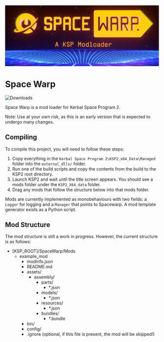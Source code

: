 ![Cool Banner](Cool_Banner.png)

# Space Warp
![Downloads](https://img.shields.io/github/downloads/X606/SpaceWarp/latest/total.svg?label=%E2%A4%93Download&style=plastic)

Space Warp is a mod loader for Kerbal Space Program 2.

Note: Use at your own risk, as this is an early version that is expected to undergo many changes.

## Compiling

To compile this project, you will need to follow these steps:

1. Copy everything in the ``Kerbal Space Program 2\KSP2_x64_Data\Managed`` folder into the ``external_dlls/`` folder.
2. Run one of the build scripts and copy the contents from the build to the KSP2 root directory.
3. Launch KSP2 and wait until the title screen appears. You should see a mods folder under the `KSP2_X64_data` folder.
4. Drag any mods that follow the structure below into that mods folder.

Mods are currently implemented as monobehaviours with two fields: a `Logger` for logging and a `Manager` that points to Spacewarp. A mod template generator exists as a Python script.

## Mod Structure

The mod structure is still a work in progress. However, the current structure is as follows:

* [KSP_ROOT]/SpaceWarp/Mods
  * example_mod
    * modinfo.json
    * README.md
    * assets/
      * assembly/
        * parts/
            * *.json
        * models/
            * *.json
        * resources/
            * *.json
        * bundles/
            * *.bundle
    * bin/
    * config/
    * .ignore (optional, if this file is present, the mod will be skipped!)

